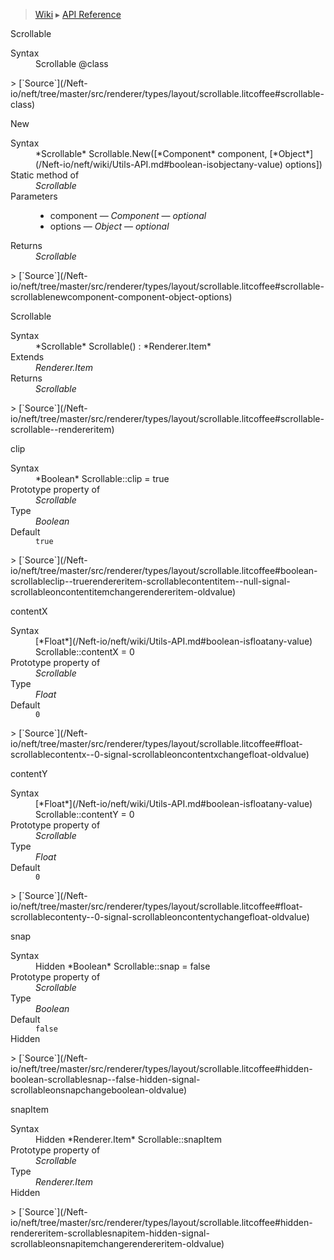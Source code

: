 > [Wiki](Home) ▸ [API Reference](API-Reference)

Scrollable
<dl><dt>Syntax</dt><dd>Scrollable @class</dd></dl>
> [`Source`](/Neft-io/neft/tree/master/src/renderer/types/layout/scrollable.litcoffee#scrollable-class)

New
<dl><dt>Syntax</dt><dd>*Scrollable* Scrollable.New([*Component* component, [*Object*](/Neft-io/neft/wiki/Utils-API.md#boolean-isobjectany-value) options])</dd><dt>Static method of</dt><dd><i>Scrollable</i></dd><dt>Parameters</dt><dd><ul><li>component — <i>Component</i> — <i>optional</i></li><li>options — <i>Object</i> — <i>optional</i></li></ul></dd><dt>Returns</dt><dd><i>Scrollable</i></dd></dl>
> [`Source`](/Neft-io/neft/tree/master/src/renderer/types/layout/scrollable.litcoffee#scrollable-scrollablenewcomponent-component-object-options)

Scrollable
<dl><dt>Syntax</dt><dd>*Scrollable* Scrollable() : *Renderer.Item*</dd><dt>Extends</dt><dd><i>Renderer.Item</i></dd><dt>Returns</dt><dd><i>Scrollable</i></dd></dl>
> [`Source`](/Neft-io/neft/tree/master/src/renderer/types/layout/scrollable.litcoffee#scrollable-scrollable--rendereritem)

clip
<dl><dt>Syntax</dt><dd>*Boolean* Scrollable::clip = true</dd><dt>Prototype property of</dt><dd><i>Scrollable</i></dd><dt>Type</dt><dd><i>Boolean</i></dd><dt>Default</dt><dd><code>true</code></dd></dl>
> [`Source`](/Neft-io/neft/tree/master/src/renderer/types/layout/scrollable.litcoffee#boolean-scrollableclip--truerendereritem-scrollablecontentitem--null-signal-scrollableoncontentitemchangerendereritem-oldvalue)

contentX
<dl><dt>Syntax</dt><dd>[*Float*](/Neft-io/neft/wiki/Utils-API.md#boolean-isfloatany-value) Scrollable::contentX = 0</dd><dt>Prototype property of</dt><dd><i>Scrollable</i></dd><dt>Type</dt><dd><i>Float</i></dd><dt>Default</dt><dd><code>0</code></dd></dl>
> [`Source`](/Neft-io/neft/tree/master/src/renderer/types/layout/scrollable.litcoffee#float-scrollablecontentx--0-signal-scrollableoncontentxchangefloat-oldvalue)

contentY
<dl><dt>Syntax</dt><dd>[*Float*](/Neft-io/neft/wiki/Utils-API.md#boolean-isfloatany-value) Scrollable::contentY = 0</dd><dt>Prototype property of</dt><dd><i>Scrollable</i></dd><dt>Type</dt><dd><i>Float</i></dd><dt>Default</dt><dd><code>0</code></dd></dl>
> [`Source`](/Neft-io/neft/tree/master/src/renderer/types/layout/scrollable.litcoffee#float-scrollablecontenty--0-signal-scrollableoncontentychangefloat-oldvalue)

snap
<dl><dt>Syntax</dt><dd>Hidden *Boolean* Scrollable::snap = false</dd><dt>Prototype property of</dt><dd><i>Scrollable</i></dd><dt>Type</dt><dd><i>Boolean</i></dd><dt>Default</dt><dd><code>false</code></dd><dt>Hidden</dt></dl>
> [`Source`](/Neft-io/neft/tree/master/src/renderer/types/layout/scrollable.litcoffee#hidden-boolean-scrollablesnap--false-hidden-signal-scrollableonsnapchangeboolean-oldvalue)

snapItem
<dl><dt>Syntax</dt><dd>Hidden *Renderer.Item* Scrollable::snapItem</dd><dt>Prototype property of</dt><dd><i>Scrollable</i></dd><dt>Type</dt><dd><i>Renderer.Item</i></dd><dt>Hidden</dt></dl>
> [`Source`](/Neft-io/neft/tree/master/src/renderer/types/layout/scrollable.litcoffee#hidden-rendereritem-scrollablesnapitem-hidden-signal-scrollableonsnapitemchangerendereritem-oldvalue)

